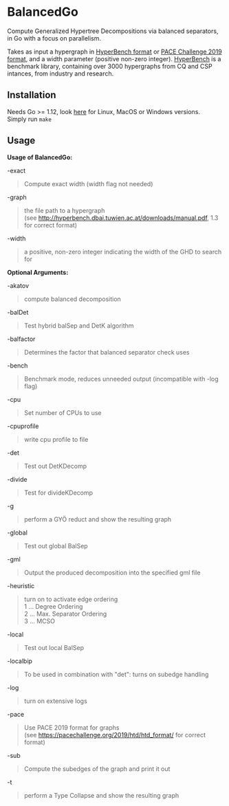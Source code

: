 # BalancedGo
Compute Generalized Hypertree Decompositions via balanced separators, in Go with a focus on parallelism. 

Takes as input a hypergraph in [HyperBench format](http://hyperbench.dbai.tuwien.ac.at/downloads/manual.pdf) or [PACE Challenge 2019 format](https://pacechallenge.org/2019/htd/htd_format/), and a width parameter (positive non-zero integer). 
[HyperBench](http://hyperbench.dbai.tuwien.ac.at/) is a benchmark library, containing over 3000 hypergraphs from CQ and CSP intances, from industry and research. 

## Installation
Needs Go >= 1.12, look [here](https://golang.org/dl/) for Linux, MacOS or Windows versions.   
Simply run `make` 

## Usage 
**Usage of BalancedGo:**

-exact      
> Compute exact width (width flag not needed)  

-graph      	<string>  
> the file path to a hypergraph   
>	(see http://hyperbench.dbai.tuwien.ac.at/downloads/manual.pdf, 1.3 for correct format)  

-width      	<int>
>	a positive, non-zero integer indicating the width of the GHD to search for  

**Optional Arguments:**

-akatov     
>	compute balanced decomposition   

-balDet     	<int>  
>	Test hybrid balSep and DetK algorithm  
  
-balfactor  	<int>  
>	Determines the factor that balanced separator check uses  
  
-bench  
>	Benchmark mode, reduces unneeded output (incompatible with -log flag)  

-cpu        	<int>  
>	Set number of CPUs to use  
  
-cpuprofile 	<string>  
>	write cpu profile to file  
  
-det         
>	Test out DetKDecomp  

-divide      
>	Test for divideKDecomp  

-g          
>	perform a GYÖ reduct and show the resulting graph  

-global     
>	Test out global BalSep  

-gml        	<string>
>	Output the produced decomposition into the specified gml file  
  
-heuristic  	<int>
>	turn on to activate edge ordering  
> 1 ... Degree Ordering  
>	2 ... Max. Separator Ordering  
>	3 ... MCSO    
  
-local      
>	Test out local BalSep  

-localbip   
>	To be used in combination with "det": turns on subedge handling  

-log        
>	turn on extensive logs  

-pace       
>	Use PACE 2019 format for graphs  
>	(see https://pacechallenge.org/2019/htd/htd_format/ for correct format)  

-sub        
>	Compute the subedges of the graph and print it out 

-t          
>	perform a Type Collapse and show the resulting graph  



